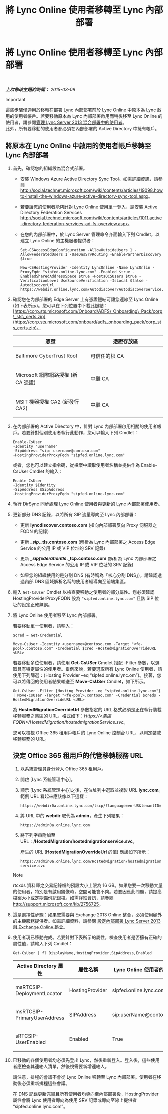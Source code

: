 ﻿---
title: 將 Lync Online 使用者移轉至 Lync 內部部署
TOCTitle: 將 Lync Online 使用者移轉至 Lync 內部部署
ms:assetid: 0e29605b-db2d-4cbf-b6a9-15db6b9fdabc
ms:mtpsurl: https://technet.microsoft.com/zh-tw/library/Dn689115(v=OCS.15)
ms:contentKeyID: 62247312
ms.date: 08/10/2015
mtps_version: v=OCS.15
ms.translationtype: HT
---

# 將 Lync Online 使用者移轉至 Lync 內部部署

 

_**上次修改主題的時間：** 2015-03-09_

> [!IMPORTANT]
> 這些步驟僅適用於移轉在部署 Lync 內部部署前於 Lync Online 中原本為 Lync 啟用的使用者帳戶。若要移動原本為 Lync 內部部署啟用而稍後移至 Lync Online 的使用者，請參閱<a href="lync-server-2013-administering-users-in-a-hybrid-deployment.md">管理 Lync Server 2013 混合部署中的使用者</a>。<br />
> 此外，所有要移動的使用者都必須在內部部署的 Active Directory 中擁有帳戶。


## 將原本在 Lync Online 中啟用的使用者帳戶移轉至 Lync 內部部署

1.  首先，確認您的組織設為混合式部署。
    
      - 安裝 Windows Azure Active Directory Sync Tool。如需詳細資訊，請參閱 <http://social.technet.microsoft.com/wiki/contents/articles/19098.howto-install-the-windows-azure-active-directory-sync-tool.aspx>。
    
      - 若要讓您的使用者能夠針對 Lync Online 使用單一登入，請安裝 Active Directory Federation Services <http://social.technet.microsoft.com/wiki/contents/articles/1011.active-directory-federation-services-ad-fs-overview.aspx>。
    
      - 在您的內部部署中，於 Lync Server 管理命令介面輸入下列 Cmdlet，以建立 Lync Online 的主機服務提供者：
        
        ```
        Set-CSAccessEdgeConfiguration -AllowOutsideUsers 1 -AllowFederatedUsers 1 -UseDnsSrvRouting -EnablePartnerDiscovery $true
        ```
        ```
        New-CSHostingProvider -Identity LyncOnline -Name LyncOnlin -ProxyFqdn "sipfed.online.lync.com" -Enabled $true -EnabledSharedAddressSpace $true -HostsOCSUsers $true -VerificationLevel UseSourceVerification -IsLocal $false -AutodiscoverUrl https://webdir.online.lync.com/Autodiscover/AutodiscoverService.svc/root
        ```

2.  確認您在內部部署的 Edge Server 上有憑證鏈結可讓您連線至 Lync Online (如下表所示)。您可以在下列位置中下載此鏈結： [https://corp.sts.microsoft.com/Onboard/ADFS\_Onboarding\_Pack/corp\_sts\_certs.zip](https://corp.sts.microsoft.com/onboard/adfs_onboarding_pack/corp_sts_certs.zip)。
    
    
    <table>
    <colgroup>
    <col style="width: 50%" />
    <col style="width: 50%" />
    </colgroup>
    <thead>
    <tr class="header">
    <th>憑證</th>
    <th>憑證存放區</th>
    </tr>
    </thead>
    <tbody>
    <tr class="odd">
    <td><p>Baltimore CyberTrust Root</p></td>
    <td><p>可信任的根 CA</p></td>
    </tr>
    <tr class="even">
    <td><p>Microsoft 網際網路授權 (新 CA 憑證)</p></td>
    <td><p>中繼 CA</p></td>
    </tr>
    <tr class="odd">
    <td><p>MSIT 機器授權 CA2 (新發行 CA2)</p></td>
    <td><p>中繼 CA</p></td>
    </tr>
    </tbody>
    </table>


3.  在內部部署的 Active Directory 中，針對 Lync 內部部署啟用相關的使用者帳戶。若要針對個別使用者執行此動作，您可以輸入下列 Cmdlet：
    
        Enable-CsUser
        -Identity "username" 
        -SipAddress "sip: username@contoso.com"
        -HostingProviderProxyFqdn "sipfed.online.lync.com"
    
    或者，您也可以建立指令碼，從檔案中讀取使用者名稱並提供作為 Enable-CsUser Cmdlet 的輸入：
    
        Enable-CsUser
        -Identity $Identity 
        -SipAddress $SipAddress 
        -HostingProviderProxyFqdn "sipfed.online.lync.com"

4.  執行 DirSync 同步處理 Lync Online 使用者與更新的 Lync 內部部署使用者。

5.  更新部分 DNS 記錄，以將所有 SIP 流量導向至 Lync 內部部署：
    
      - 更新 **lyncdiscover.contoso.com** (指向內部部署反向 Proxy 伺服器之 FQDN 的記錄)
    
      - 更新 ***\_sip*.\_tls.contoso.com** (解析為 Lync 內部部署之 Access Edge Service 的公用 IP 或 VIP 位址的 SRV 記錄)
    
      - 更新 ***\_sipfederationtls*.\_tcp.contoso.com** (解析為 Lync 內部部署之 Access Edge Service 的公用 IP 或 VIP 位址的 SRV 記錄)
    
      - 如果您的組織使用的是分割 DNS (有時稱為「核心分割 DNS」)，請確認透過內部 DNS 區域解析名稱的使用者經導向至前端集區。

6.  輸入 `Get-CsUser` Cmdlet 以檢查要移動之使用者的部分屬性。您必須確認 HostingProviderProxyFQDN 設為 `"sipfed.online.lync.com"` 且該 SIP 位址的設定正確無誤。

7.  將 Lync Online 使用者移至 Lync 內部部署。
    
    若要移動單一使用者，請輸入：
    
    ```
    $cred = Get-Credential
    ```
    ```
    Move-CsUser -Identity <username>@contoso.com -Target "<fe-pool>.contoso.com" -Credential $cred -HostedMigrationOverrideURL <URL>
    ```
    
    若要移動多位使用者，請使用 **Get-CsUSer** Cmdlet 搭配 –Filter 參數，以選取具有特定屬性的使用者。舉例來說，若要選取所有 Lync Online 使用者，請使用下列篩選：{Hosting Provider –eq “sipfed.online.lync.om”}。接著，您可以將傳回的使用者結果輸送至 **Move-CsUSer** Cmdlet，如下所示。
    
        Get-CsUser -Filter {Hosting Provider -eq "sipfed.online.lync.com"} | Move-CsUser -Target "<fe-pool>.contoso.com" -Credential $creds -HostedMigrationOverrideURL <URL>
    
    為 **HostedMigrationOverrideUrl** 參數指定的 URL 格式必須是正在執行裝載移轉服務之集區的 URL，格式如下：*Https://\<集區 FQDN\>/HostedMigration/hostedmigrationService.svc*。
    
    您可以檢視 Office 365 租用戶帳戶的 Lync Online 控制台 URL，以判定裝載移轉服務的 URL。
    
    ## 決定 Office 365 租用戶的代管移轉服務 URL
    
    1.  以系統管理員身分登入 Office 365 租用戶。
    
    2.  開啟 \[Lync 系統管理中心\]。
    
    3.  顯示 \[Lync 系統管理中心\]之後，在位址列中選取並複製 URL **lync.com**。範例 URL 看起來應該像以下這樣：
        
        `https://webdir0a.online.lync.com/lscp/?language=en-US&tenantID=`
    
    4.  將 URL 中的 **webdir** 取代為 **admin**，產生下列結果：
        
        `https://admin0a.online.lync.com`
    
    5.  將下列字串附加至 URL：**/HostedMigration/hostedmigrationservice.svc**。
        
        產生的 URL (**HostedMigrationOverrideUrl** 的值) 應該如下所示：
        
        `https://admin0a.online.lync.com/HostedMigration/hostedmigrationservice.svc`
    
    > [!NOTE]  
    > rtcxds 資料庫之交易記錄檔的預設大小上限為 16 GB。如果您要一次移動大量的使用者，特別是有啟用鏡像時，空間可能會不夠。若要因應此問題，請提高檔案大小或定期備份記錄檔。如需詳細資訊，請參閱 <a href="http://support.microsoft.com/kb/2756725" class="uri">http://support.microsoft.com/kb/2756725</a>。
    


8.  這是選擇性步驟：如果您需要與 Exchange 2013 Online 整合，必須使用額外的主機服務提供者。如需詳細資料，請參閱 [設定內部部署 Lync Server 2013 與 Exchange Online 整合](lync-server-2013-configuring-on-premises-lync-server-integration-with-exchange-online.md)。

9.  使用者現已移動完成。若要針對下表所示的屬性，檢查使用者是否擁有正確的屬性值，請輸入下列 Cmdlet：
    
        Get-CsUser | fl DisplayName,HostingProvider,SipAddress,Enabled
    
    
    <table>
    <colgroup>
    <col style="width: 25%" />
    <col style="width: 25%" />
    <col style="width: 25%" />
    <col style="width: 25%" />
    </colgroup>
    <thead>
    <tr class="header">
    <th>Active Directory 屬性</th>
    <th>屬性名稱</th>
    <th>Lync Online 使用者的正確值</th>
    <th>Lync 內部部署使用者的正確值</th>
    </tr>
    </thead>
    <tbody>
    <tr class="odd">
    <td><p>msRTCSIP-DeploymentLocator</p></td>
    <td><p>HostingProvider</p></td>
    <td><p>sipfed.online.lync.com</p></td>
    <td><p>SRV:</p></td>
    </tr>
    <tr class="even">
    <td><p>msRTCSIP-PrimaryUserAddress</p></td>
    <td><p>SIPAddress</p></td>
    <td><p>sip:userName@contoso.com</p></td>
    <td><p>sip:userName@contoso.com</p></td>
    </tr>
    <tr class="odd">
    <td><p>sRTCSIP-UserEnabled</p></td>
    <td><p>Enabled</p></td>
    <td><p>True</p></td>
    <td><p>True</p></td>
    </tr>
    </tbody>
    </table>


10. 已移動的各個使用者均必須先登出 Lync，然後重新登入。登入後，這些使用者應檢查其連絡人清單，然後視需要新增連絡人。
    
    請注意，排程的會議不會從 Lync Online 移轉至 Lync 內部部署。使用者在移動後必須重新排程這些會議。
    
    在 DNS 記錄更新完畢且所有使用者均導向至內部部署後，HostingProvider 屬性會將 Lync 使用者導向為使用 SRV 記錄或導向至線上提供者 “sipfed.online.lync.com”。


